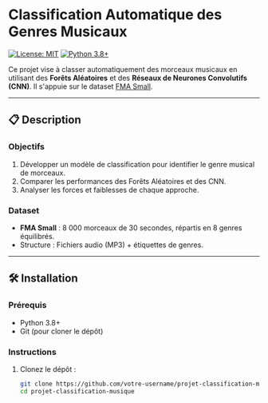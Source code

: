 # Classification Automatique des Genres Musicaux

[![License: MIT](https://img.shields.io/badge/License-MIT-yellow.svg)](https://opensource.org/licenses/MIT)
[![Python 3.8+](https://img.shields.io/badge/Python-3.8%2B-blue.svg)](https://www.python.org/)

Ce projet vise à classer automatiquement des morceaux musicaux en utilisant des **Forêts Aléatoires** et des **Réseaux de Neurones Convolutifs (CNN)**. Il s'appuie sur le dataset [FMA Small](https://github.com/mdeff/fma).

---

## 📋 Description

### Objectifs
1. Développer un modèle de classification pour identifier le genre musical de morceaux.
2. Comparer les performances des Forêts Aléatoires et des CNN.
3. Analyser les forces et faiblesses de chaque approche.

### Dataset
- **FMA Small** : 8 000 morceaux de 30 secondes, répartis en 8 genres équilibrés.
- Structure : Fichiers audio (MP3) + étiquettes de genres.

---

## 🛠 Installation

### Prérequis
- Python 3.8+
- Git (pour cloner le dépôt)

### Instructions
1. Clonez le dépôt :
   ```bash
   git clone https://github.com/votre-username/projet-classification-musique.git
   cd projet-classification-musique
